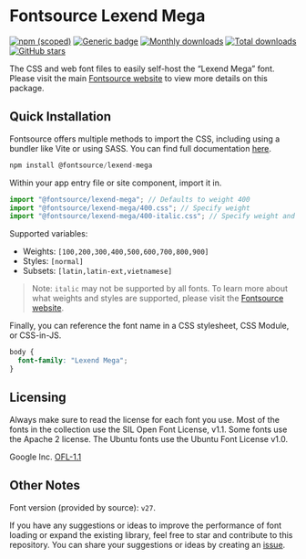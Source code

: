 # Fontsource Lexend Mega

[![npm (scoped)](https://img.shields.io/npm/v/@fontsource/lexend-mega?color=brightgreen)](https://www.npmjs.com/package/@fontsource/lexend-mega) [![Generic badge](https://img.shields.io/badge/fontsource-passing-brightgreen)](https://github.com/fontsource/fontsource) [![Monthly downloads](https://badgen.net/npm/dm/@fontsource/lexend-mega)](https://github.com/fontsource/fontsource) [![Total downloads](https://badgen.net/npm/dt/@fontsource/lexend-mega)](https://github.com/fontsource/fontsource) [![GitHub stars](https://img.shields.io/github/stars/fontsource/fontsource.svg?style=social&label=Star)](https://github.com/fontsource/fontsource/stargazers)

The CSS and web font files to easily self-host the “Lexend Mega” font. Please visit the main [Fontsource website](https://fontsource.org/fonts/lexend-mega) to view more details on this package.

## Quick Installation

Fontsource offers multiple methods to import the CSS, including using a bundler like Vite or using SASS. You can find full documentation [here](https://fontsource.org/docs/getting-started/introduction).

```javascript
npm install @fontsource/lexend-mega
```

Within your app entry file or site component, import it in.

```javascript
import "@fontsource/lexend-mega"; // Defaults to weight 400
import "@fontsource/lexend-mega/400.css"; // Specify weight
import "@fontsource/lexend-mega/400-italic.css"; // Specify weight and style
```

Supported variables:
- Weights: `[100,200,300,400,500,600,700,800,900]`
- Styles: `[normal]`
- Subsets: `[latin,latin-ext,vietnamese]`

> Note: `italic` may not be supported by all fonts. To learn more about what weights and styles are supported, please visit the [Fontsource website](https://fontsource.org/fonts/lexend-mega).

Finally, you can reference the font name in a CSS stylesheet, CSS Module, or CSS-in-JS.

```css
body {
  font-family: "Lexend Mega";
}
```

## Licensing
Always make sure to read the license for each font you use. Most of the fonts in the collection use the SIL Open Font License, v1.1. Some fonts use the Apache 2 license. The Ubuntu fonts use the Ubuntu Font License v1.0.

Google Inc.
[OFL-1.1](http://scripts.sil.org/OFL)

## Other Notes
Font version (provided by source): `v27`.

If you have any suggestions or ideas to improve the performance of font loading or expand the existing library, feel free to star and contribute to this repository. You can share your suggestions or ideas by creating an [issue](https://github.com/fontsource/fontsource/issues).